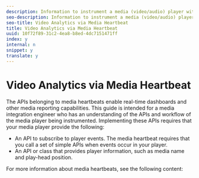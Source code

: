 ```yaml
---
description: Information to instrument a media (video/audio) player with the media module of Adobe Mobile SDK.
seo-description: Information to instrument a media (video/audio) player with the media module of Adobe Mobile SDK.
seo-title: Video Analytics via Media Heartbeat
title: Video Analytics via Media Heartbeat
uuid: 10f72f89-31c2-4ea8-b8ed-4dc7151471ff
index: y
internal: n
snippet: y
translate: y
---
```


# Video Analytics via Media Heartbeat

The APIs belonging to media heartbeats enable real-time dashboards and other media reporting capabilities. This guide is intended for a media integration engineer who has an understanding of the APIs and workflow of the media player being instrumented. Implementing these APIs requires that your media player provide the following: 


* An API to subscribe to player events. The media heartbeat requires that you call a set of simple APIs when events occur in your player.
* An API or class that provides player information, such as media name and play-head position.


For more information about media heartbeats, see the following content: 
